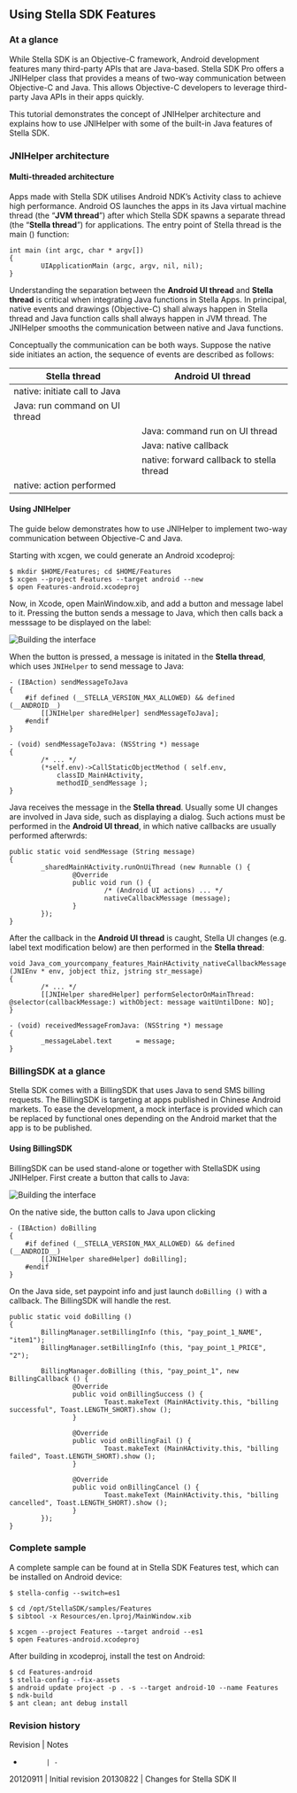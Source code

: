 
## Using Stella SDK Features

### At a glance

While Stella SDK is an Objective-C framework, Android development features many third-party APIs that are Java-based. Stella SDK Pro offers a JNIHelper class that provides a means of two-way communication between Objective-C and Java. This allows Objective-C developers to leverage third-party Java APIs in their apps quickly.

This tutorial demonstrates the concept of JNIHelper architecture and explains how to use JNIHelper with some of the built-in Java features of Stella SDK.


### JNIHelper architecture

#### Multi-threaded architecture

Apps made with Stella SDK utilises Android NDK’s Activity class to achieve high performance. Android OS launches the apps in its Java virtual machine thread (the “__JVM thread__”) after which Stella SDK spawns a separate thread (the “__Stella thread__”) for applications. The entry point of Stella thread is the main () function:

    int main (int argc, char * argv[])
    {
            UIApplicationMain (argc, argv, nil, nil);
    }

Understanding the separation between the __Android UI thread__ and __Stella thread__ is critical when integrating Java functions in Stella Apps. In principal, native events and drawings (Objective-C) shall always happen in Stella thread and Java function calls shall always happen in JVM thread. The JNIHelper smooths the communication between native and Java functions.

Conceptually the communication can be both ways. Suppose the native side initiates an action, the sequence of events are described as follows:

| Stella thread                    | Android UI thread
| -                                | -
| native: initiate call to Java    |
| Java: run command on UI thread   |
|                                  | Java: command run on UI thread
|                                  | Java: native callback
|                                  | native: forward callback to stella thread
| native: action performed         |


#### Using JNIHelper

The guide below demonstrates how to use JNIHelper to implement two-way communication between Objective-C and Java.

Starting with xcgen, we could generate an Android xcodeproj:

    $ mkdir $HOME/Features; cd $HOME/Features
    $ xcgen --project Features --target android --new
    $ open Features-android.xcodeproj

Now, in Xcode, open MainWindow.xib, and add a button and message label to it. Pressing the button sends a message to Java, which then calls back a messsage to be displayed on the label:

![Building the interface](jnihelper-xib.png)

When the button is pressed, a message is initated in the __Stella thread__, which uses `JNIHelper` to send message to Java:

    - (IBAction) sendMessageToJava
    {
        #if defined (__STELLA_VERSION_MAX_ALLOWED) && defined (__ANDROID__)
            [[JNIHelper sharedHelper] sendMessageToJava];
        #endif
    }

    - (void) sendMessageToJava: (NSString *) message
    {
            /* ... */
            (*self.env)->CallStaticObjectMethod ( self.env,
                classID_MainHActivity,
                methodID_sendMessage );
    }


Java receives the message in the __Stella thread__. Usually some UI changes are involved in Java side, such as displaying a dialog. Such actions must be performed in the __Android UI thread__, in which native callbacks are usually performed afterwrds:

    public static void sendMessage (String message)
    {
            _sharedMainHActivity.runOnUiThread (new Runnable () {
                    @Override
                    public void run () {
                            /* (Android UI actions) ... */
                            nativeCallbackMessage (message);
                    }
            });
    }


After the callback in the __Android UI thread__ is caught, Stella UI changes (e.g. label text modification below) are then performed in the __Stella thread__:

    void Java_com_yourcompany_features_MainHActivity_nativeCallbackMessage (JNIEnv * env, jobject thiz, jstring str_message)
    {
            /* ... */
            [[JNIHelper sharedHelper] performSelectorOnMainThread: @selector(callbackMessage:) withObject: message waitUntilDone: NO];
    }

    - (void) receivedMessageFromJava: (NSString *) message
    {
            _messageLabel.text      = message;
    }



### BillingSDK at a glance

Stella SDK comes with a BillingSDK that uses Java to send SMS billing requests. The BillingSDK is targeting at apps published in Chinese Android markets. To ease the development, a mock interface is provided which can be replaced by functional ones depending on the Android market that the app is to be published.

#### Using BillingSDK

BillingSDK can be used stand-alone or together with StellaSDK using JNIHelper. First create a button that calls to Java:

![Building the interface](dobilling-xib.png)

On the native side, the button calls to Java upon clicking

    - (IBAction) doBilling
    {
        #if defined (__STELLA_VERSION_MAX_ALLOWED) && defined (__ANDROID__)
            [[JNIHelper sharedHelper] doBilling];
        #endif
    }

On the Java side, set paypoint info and just launch `doBilling ()` with a callback. The BillingSDK will handle the rest.

    public static void doBilling ()
    {
            BillingManager.setBillingInfo (this, "pay_point_1_NAME", "item1");
            BillingManager.setBillingInfo (this, "pay_point_1_PRICE", "2");

            BillingManager.doBilling (this, "pay_point_1", new BillingCallback () {
                    @Override
                    public void onBillingSuccess () {
                            Toast.makeText (MainHActivity.this, "billing successful", Toast.LENGTH_SHORT).show ();
                    }

                    @Override
                    public void onBillingFail () {
                            Toast.makeText (MainHActivity.this, "billing failed", Toast.LENGTH_SHORT).show ();
                    }

                    @Override
                    public void onBillingCancel () {
                            Toast.makeText (MainHActivity.this, "billing cancelled", Toast.LENGTH_SHORT).show ();
                    }
            });
    }





### Complete sample

A complete sample can be found at in Stella SDK Features test, which can be installed on Android device:

    $ stella-config --switch=es1

    $ cd /opt/StellaSDK/samples/Features
    $ sibtool -x Resources/en.lproj/MainWindow.xib

    $ xcgen --project Features --target android --es1
    $ open Features-android.xcodeproj

After building in xcodeproj, install the test on Android:

    $ cd Features-android
    $ stella-config --fix-assets
    $ android update project -p . -s --target android-10 --name Features
    $ ndk-build
    $ ant clean; ant debug install



### Revision history

Revision    | Notes
-           | -
20120911    | Initial revision
20130822    | Changes for Stella SDK II


